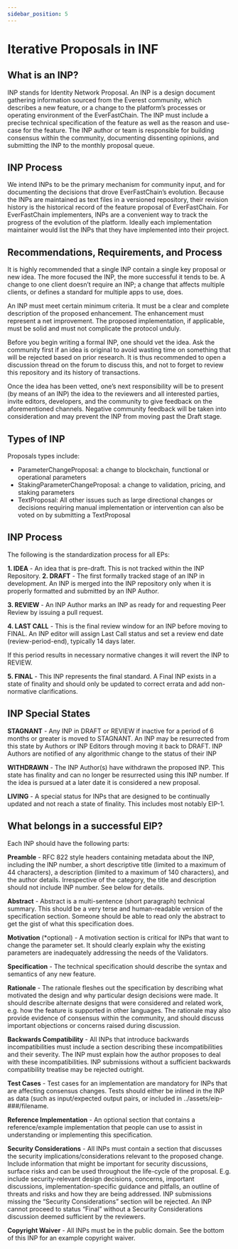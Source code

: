 ```yaml
---
sidebar_position: 5
---
```


# Iterative Proposals in INF

## What is an INP?

INP stands for Identity Network Proposal. An INP is a design document gathering information sourced from the Everest community, which describes a new feature, or a change to the platform’s processes or operating environment of the EverFastChain. The INP must include a precise technical specification of the feature as well as the reason and use-case for the feature. The INP author or team is responsible for building consensus within the community, documenting dissenting opinions, and submitting the INP to the monthly proposal queue.

## INP Process

We intend INPs to be the primary mechanism for community input, and for documenting the decisions that drove EverFastChain’s evolution. Because the INPs are maintained as text files in a versioned repository, their revision history is the historical record of the feature proposal of EverFastChain.
For EverFastChain implementers, INPs are a convenient way to track the progress of the evolution of the platform. Ideally each implementation maintainer would list the INPs that they have implemented into their project.

## Recommendations, Requirements, and Process

It is highly recommended that a single INP contain a single key proposal or new idea. The more focused the INP, the more successful it tends to be. A change to one client doesn’t require an INP; a change that affects multiple clients, or defines a standard for multiple apps to use, does.

An INP must meet certain minimum criteria. It must be a clear and complete description of the proposed enhancement. The enhancement must represent a net improvement. The proposed implementation, if applicable, must be solid and must not complicate the protocol unduly.

Before you begin writing a formal INP, one should vet the idea. Ask the community first if an idea is original to avoid wasting time on something that will be rejected based on prior research. It is thus recommended to open a discussion thread on the forum to discuss this, and not to forget to review this repository and its history of transactions.

Once the idea has been vetted, one’s next responsibility will be to present (by means of an INP) the idea to the reviewers and all interested parties, invite editors, developers, and the community to give feedback on the aforementioned channels. Negative community feedback will be taken into consideration and may prevent the INP from moving past the Draft stage.

## Types of INP

Proposals types include:

- ParameterChangeProposal: a change to blockchain, functional or operational parameters
- StakingParameterChangeProposal: a change to validation, pricing, and staking parameters
- TextProposal: All other issues such as large directional changes or decisions requiring manual implementation or intervention can also be voted on by submitting a TextProposal

## INP Process

The following is the standardization process for all EPs:

**1. IDEA** - An idea that is pre-draft. This is not tracked within the INP Repository.
**2. DRAFT** - The first formally tracked stage of an INP in development. An INP is merged into the INP repository only when it is properly formatted and submitted by an INP Author.

**3. REVIEW** - An INP Author marks an INP as ready for and requesting Peer Review by issuing a pull request.

**4. LAST CALL** - This is the final review window for an INP before moving to FINAL. An INP editor will assign Last Call status and set a review end date (review-period-end), typically 14 days later.

If this period results in necessary normative changes it will revert the INP to REVIEW.

**5. FINAL** - This INP represents the final standard. A Final INP exists in a state of finality and should only be updated to correct errata and add non-normative clarifications.

## INP Special States

**STAGNANT** - Any INP in DRAFT or REVIEW if inactive for a period of 6 months or greater is moved to STAGNANT. An INP may be resurrected from this state by Authors or INP Editors through moving it back to DRAFT.
INP Authors are notified of any algorithmic change to the status of their INP

**WITHDRAWN** - The INP Author(s) have withdrawn the proposed INP. This state has finality and can no longer be resurrected using this INP number. If the idea is pursued at a later date it is considered a new proposal.

**LIVING** - A special status for INPs that are designed to be continually updated and not reach a state of finality. This includes most notably EIP-1.

## What belongs in a successful EIP?

Each INP should have the following parts:

**Preamble** - RFC 822 style headers containing metadata about the INP, including the INP number, a short descriptive title (limited to a maximum of 44 characters), a description (limited to a maximum of 140 characters), and the author details. Irrespective of the category, the title and description should not include INP number. See below for details.

**Abstract** - Abstract is a multi-sentence (short paragraph) technical summary. This should be a very terse and human-readable version of the specification section. Someone should be able to read only the abstract to get the gist of what this specification does.

**Motivation** (\*optional) - A motivation section is critical for INPs that want to change the parameter set. It should clearly explain why the existing parameters are inadequately addressing the needs of the Validators.

**Specification** - The technical specification should describe the syntax and semantics of any new feature.

**Rationale** - The rationale fleshes out the specification by describing what motivated the design and why particular design decisions were made. It should describe alternate designs that were considered and related work, e.g. how the feature is supported in other languages. The rationale may also provide evidence of consensus within the community, and should discuss important objections or concerns raised during discussion.

**Backwards Compatibility** - All INPs that introduce backwards incompatibilities must include a section describing these incompatibilities and their severity. The INP must explain how the author proposes to deal with these incompatibilities. INP submissions without a sufficient backwards compatibility treatise may be rejected outright.

**Test Cases** - Test cases for an implementation are mandatory for INPs that are affecting consensus changes. Tests should either be inlined in the INP as data (such as input/expected output pairs, or included in ../assets/eip-###/filename.

**Reference Implementation** - An optional section that contains a reference/example implementation that people can use to assist in understanding or implementing this specification.

**Security Considerations** - All INPs must contain a section that discusses the security implications/considerations relevant to the proposed change. Include information that might be important for security discussions, surface risks and can be used throughout the life-cycle of the proposal. E.g. include security-relevant design decisions, concerns, important discussions, implementation-specific guidance and pitfalls, an outline of threats and risks and how they are being addressed. INP submissions missing the “Security Considerations” section will be rejected. An INP cannot proceed to status “Final” without a Security Considerations discussion deemed sufficient by the reviewers.

**Copyright Waiver** - All INPs must be in the public domain. See the bottom of this INP for an example copyright waiver.
